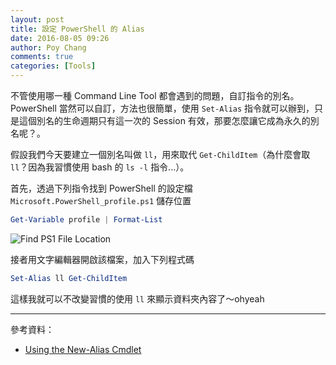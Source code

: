 ```yaml
---
layout: post
title: 設定 PowerShell 的 Alias
date: 2016-08-05 09:26
author: Poy Chang
comments: true
categories: [Tools]
---
```

不管使用哪一種 Command Line Tool 都會遇到的問題，自訂指令的別名。PowerShell 當然可以自訂，方法也很簡單，使用 `Set-Alias` 指令就可以辦到，只是這個別名的生命週期只有這一次的 Session 有效，那要怎麼讓它成為永久的別名呢？。

假設我們今天要建立一個別名叫做 `ll`，用來取代 `Get-ChildItem`（為什麼會取 `ll`？因為我習慣使用 bash 的 `ls -l` 指令...）。

首先，透過下列指令找到 PowerShell 的設定檔 `Microsoft.PowerShell_profile.ps1` 儲存位置

```powershell
Get-Variable profile | Format-List
```

![Find PS1 File Location](http://i.imgur.com/SufCXTz.png)

接者用文字編輯器開啟該檔案，加入下列程式碼

```powershell
Set-Alias ll Get-ChildItem
```

這樣我就可以不改變習慣的使用 `ll` 來顯示資料夾內容了～ohyeah

----------

參考資料：

* [Using the New-Alias Cmdlet](https://technet.microsoft.com/en-us/library/ee176913.aspx?f=255&MSPPError=-2147217396)